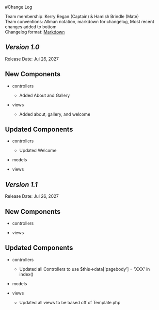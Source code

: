 #Change Log

Team membership:  Kerry Regan (Captain) & Hamish Brindle (Mate)  
Team conventions: Allman notation, markdown for changelog, Most recent changes added to bottom  
Changelog format: [Markdown](https://github.com/adam-p/markdown-here/wiki/Markdown-Cheatsheet)

## *Version 1.0*

Release Date: Jul 26, 2027

## New Components

-   controllers

    - Added About and Gallery

-   views

    - Added about, gallery, and welcome

## Updated Components

-   controllers

    - Updated Welcome

-   models

-   views

## *Version 1.1*

Release Date: Jul 26, 2027

## New Components

-   controllers

-   views


## Updated Components

-   controllers

    - Updated all Controllers to use $this->data['pagebody'] = 'XXX' in index()

-   models

-   views
    - Updated all views to be based off of Template.php
